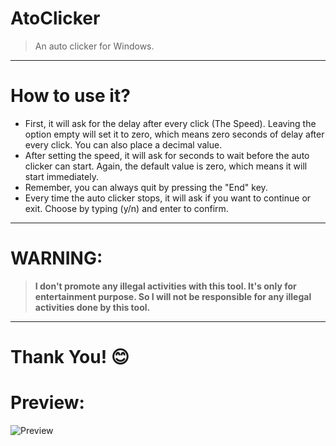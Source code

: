 # AtoClicker
> An auto clicker for Windows.
***
# How to use it?
* First, it will ask for the delay after every click (The Speed). Leaving the option empty will set it to zero, which means zero seconds of delay after every click. You can also place a decimal value.
* After setting the speed, it will ask for seconds to wait before the auto clicker can start. Again, the default value is zero, which means it will start immediately.
* Remember, you can always quit by pressing the "End" key.
* Every time the auto clicker stops, it will ask if you want to continue or exit. Choose by typing (y/n) and enter to confirm.
***
# WARNING: 
> **I don't promote any illegal activities with this tool. It's only for entertainment purpose. So I will not be responsible for any illegal activities done by this tool.**
***
# Thank You! 😊
# Preview:
![Preview](https://user-images.githubusercontent.com/73626726/123516308-3e75c280-d6bd-11eb-98c0-967ddaa3885d.PNG)
